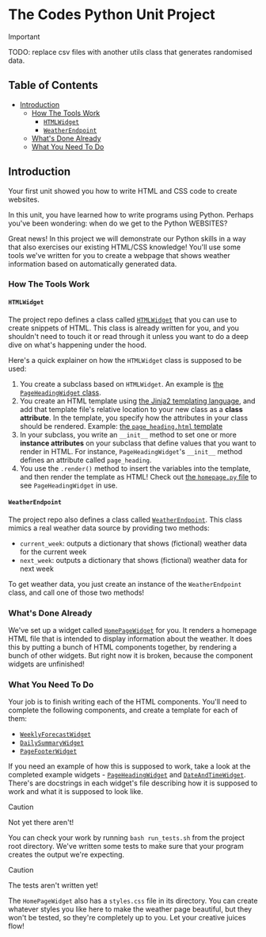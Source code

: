 <h1>The Codes Python Unit Project</h1>

> [!IMPORTANT]  
> TODO: replace csv files with another utils class that generates randomised data.

<h2>Table of Contents</h2>

- [Introduction](#introduction)
  - [How The Tools Work](#how-the-tools-work)
    - [`HTMLWidget`](#htmlwidget)
    - [`WeatherEndpoint`](#weatherendpoint)
  - [What's Done Already](#whats-done-already)
  - [What You Need To Do](#what-you-need-to-do)

## Introduction
Your first unit showed you how to write HTML and CSS code to create websites. 

In this unit, you have learned how to write programs using Python. Perhaps you've been wondering: when do we get to the Python WEBSITES?

Great news! In this project we will demonstrate our Python skills in a way that also exercises our existing HTML/CSS knowledge! You'll use some tools we've written for you to create a webpage that shows weather information based on automatically generated data.

### How The Tools Work

#### `HTMLWidget`
The project repo defines a class called [`HTMLWidget`](./src/she_codes_weather/utils/html_widget.py) that you can use to create snippets of HTML. This class is already written for you, and you shouldn't need to touch it or read through it unless you want to do a deep dive on what's happening under the hood. 

Here's a quick explainer on how the `HTMLWidget` class is supposed to be used:

1. You create a subclass based on `HTMLWidget`. An example is [the `PageHeadingWidget` class](./src/she_codes_weather/widgets/page_heading/page_heading.py).
2. You create an HTML template using [the Jinja2 templating language](https://jinja.palletsprojects.com/en/stable/api/#basics), and add that template file's relative location to your new class as a **class attribute**. In the template, you specify how the attributes in your class should be rendered. Example: [the `page_heading.html` template](./src/she_codes_weather/widgets/page_heading/page_heading.html)
3. In your subclass, you write an `__init__` method to set one or more **instance attributes** on your subclass that define values that you want to render in HTML. For instance, `PageHeadingWidget`'s `__init__` method defines an attribute called `page_heading`.
4. You use the `.render()` method to insert the variables into the template, and then render the template as HTML! Check out [the `homepage.py` file](./src/she_codes_weather/widgets/homepage/homepage.py) to see `PageHeadingWidget` in use.

#### `WeatherEndpoint`
The project repo also defines a class called [`WeatherEndpoint`](./src/she_codes_weather/utils/weather_endpoint.py). This class mimics a real weather data source by providing two methods:
- `current_week`: outputs a dictionary that shows (fictional) weather data for the current week
- `next_week`: outputs a dictionary that shows (fictional) weather data for next week

To get weather data, you just create an instance of the `WeatherEndpoint` class, and call one of those two methods!

### What's Done Already

We've set up a widget called [`HomePageWidget`](./src/she_codes_weather/widgets/homepage/homepage.py) for you. It renders a homepage HTML file that is intended to display information about the weather. It does this by putting a bunch of HTML components together, by rendering a bunch of other widgets. But right now it is broken, because the component widgets are unfinished!

### What You Need To Do

Your job is to finish writing each of the HTML components. You'll need to complete the following components, and create a template for each of them:
- [`WeeklyForecastWidget`](./src/she_codes_weather/widgets/weekly_forecast/)
- [`DailySummaryWidget`](./src/she_codes_weather/widgets/daily_summary/)
- [`PageFooterWidget`](./src/she_codes_weather/widgets/page_footer/)

If you need an example of how this is supposed to work, take a look at the completed example widgets - [`PageHeadingWidget`](./src/she_codes_weather/widgets/page_heading/) and [`DateAndTimeWidget`](./src/she_codes_weather/widgets/date_and_time/). There's are docstrings in each widget's file describing how it is supposed to work and what it is supposed to look like.

> [!CAUTION]  
> Not yet there aren't!

You can check your work by running `bash run_tests.sh` from the project root directory. We've written some tests to make sure that your program creates the output we're expecting.

> [!CAUTION]  
> The tests aren't written yet!

The `HomePageWidget` also has a `styles.css` file in its directory. You can create whatever styles you like here to make the weather page beautiful, but they won't be tested, so they're completely up to you. Let your creative juices flow!